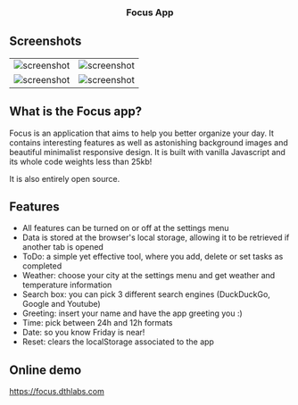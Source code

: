 <h3 align="center">
  Focus App
</h3>

## Screenshots

 <table style="width:100%; border: none;">
  <tr>
    <td>
      <img src="https://i.imgur.com/QZPzr93.png" alt="screenshot">
    </td>
    <td>
      <img src="https://i.imgur.com/vbSSOp9.png" alt="screenshot">
    </td>
  </tr>
  <tr>
    <td>
      <img src="https://i.imgur.com/9zuYTlR.png" alt="screenshot">
    </td>
    <td>
      <img src="https://i.imgur.com/fmdh7yY.png" alt="screenshot">
    </td>
  </tr>
</table> 


## What is the Focus app?

Focus is an application that aims to help you better organize your day. It contains interesting features as
well as astonishing background images and beautiful minimalist responsive design. It is built with vanilla Javascript and its whole code weights less than 25kb!

It is also entirely open source.


## Features

- All features can be turned on or off at the settings menu
- Data is stored at the browser's local storage, allowing it to be retrieved if another tab is opened
- ToDo: a simple yet effective tool, where you add, delete or set tasks as completed
- Weather: choose your city at the settings menu and get weather and temperature information
- Search box: you can pick 3 different search engines (DuckDuckGo, Google and Youtube)
- Greeting: insert your name and have the app greeting you :)
- Time: pick between 24h and 12h formats
- Date: so you know Friday is near!
- Reset: clears the localStorage associated to the app


## Online demo

<a href="https://focus.dthlabs.com" alt="Focus app demo">https://focus.dthlabs.com</a>